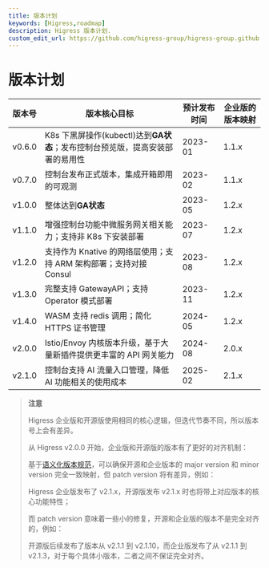 ```yaml
---
title: 版本计划
keywords: [Higress,roadmap]
description: Higress 版本计划.
custom_edit_url: https://github.com/higress-group/higress-group.github.io/blob/main/i18n/zh-cn/docusaurus-plugin-content-docs/current/overview/roadmap.md
---
```


# 版本计划

| 版本号  | 版本核心目标 | 预计发布时间 | 企业版的版本映射 |
| ------- | -----------  | -----------  |  -----------  |  
| v0.6.0  | K8s 下黑屏操作(kubectl)达到**GA状态**；发布控制台预览版，提高安装部署的易用性   | 2023-01   | 1.1.x  | 
| v0.7.0  | 控制台发布正式版本，集成开箱即用的可观测   | 2023-02   |  1.1.x  | 
| v1.0.0  | 整体达到**GA状态**   | 2023-05   | 1.2.x  | 
| v1.1.0  | 增强控制台功能中微服务网关相关能力；支持非 K8s 下安装部署   | 2023-07   | 1.2.x  | 
| v1.2.0  | 支持作为 Knative 的网络层使用；支持 ARM 架构部署；支持对接 Consul   | 2023-08   | 1.2.x  | 
| v1.3.0  | 完整支持 GatewayAPI；支持 Operator 模式部署   | 2023-11   | 1.2.x  |  
| v1.4.0  | WASM 支持 redis 调用；简化 HTTPS 证书管理  | 2024-05   | 1.2.x  | 
| v2.0.0  | Istio/Envoy 内核版本升级，基于大量新插件提供更丰富的 API 网关能力  | 2024-08   | 2.0.x  | 
| v2.1.0  | 控制台支持 AI 流量入口管理，降低 AI 功能相关的使用成本  | 2025-02   | 2.1.x  | 


> **注意**
> 
>  Higress 企业版和开源版使用相同的核心逻辑，但迭代节奏不同，所以版本号上会有差异。
> 
>  从 Higress v2.0.0 开始，企业版和开源版的版本有了更好的对齐机制：
> 
>  基于[语义化版本规范](https://semver.org/)，可以确保开源和企业版本的 major version 和 minor version 完全一致映射，但 patch version 将有差异，例如：
>
>  Higress 企业版发布了 v2.1.x，开源版发布 v2.1.x 时也将带上对应版本的核心功能特性；
>
>  而 patch version 意味着一些小的修复，开源和企业版的版本不是完全对齐的，例如：
>
>  开源版后续发布了版本从 v2.1.1 到 v2.1.10，而企业版发布了从 v2.1.1 到 v2.1.3，对于每个具体小版本，二者之间不保证完全对齐。
